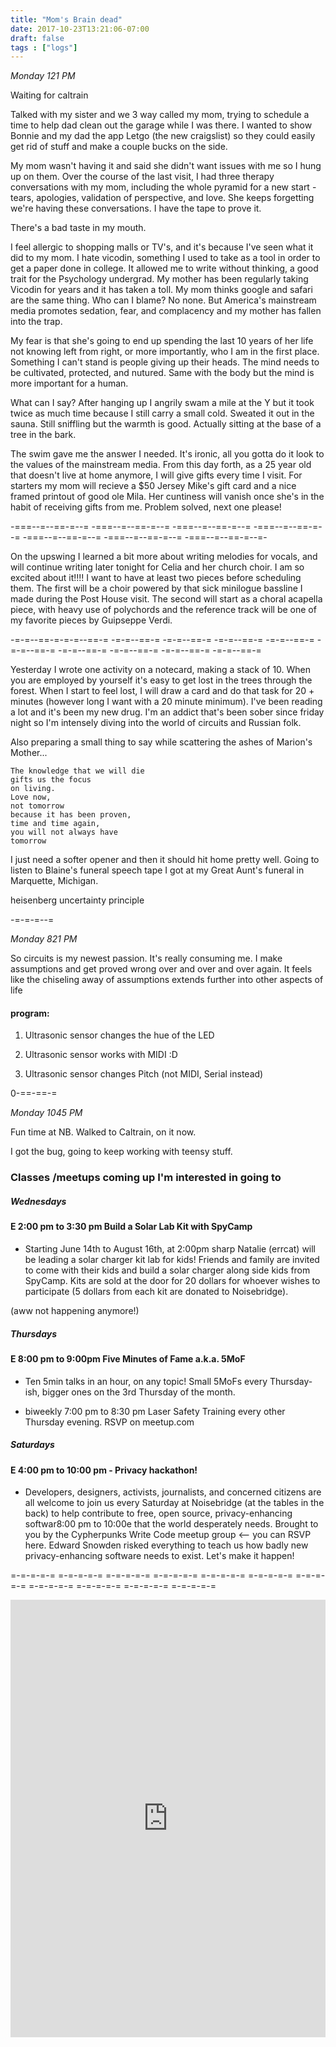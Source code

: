 ```yaml
---
title: "Mom's Brain dead"
date: 2017-10-23T13:21:06-07:00
draft: false
tags : ["logs"]
---
```


*Monday 121 PM*

Waiting for caltrain

Talked with my sister and we 3 way called my mom, trying to schedule a time to help dad clean out the garage while I was there. I wanted to show Bonnie and my dad the app Letgo (the new craigslist) so they could easily get rid of stuff and make a couple bucks on the side.

My mom wasn't having it and said she didn't want issues with me so I hung up on them. Over the course of the last visit, I had three therapy conversations with my mom, including the whole pyramid for a new start - tears, apologies, validation of perspective, and love. She keeps forgetting we're having these conversations. I have the tape to prove it.

There's a bad taste in my mouth.

I feel allergic to shopping malls or TV's, and it's because I've seen what it did to my mom. I hate vicodin, something I used to take as a tool in order to get a paper done in college. It allowed me to write without thinking, a good trait for the Psychology undergrad. My mother has been regularly taking Vicodin for years and it has taken a toll. My mom thinks google and safari are the same thing. Who can I blame? No none. But America's mainstream media promotes sedation, fear, and complacency and my mother has fallen into the trap.

My fear is that she's going to end up spending the last 10 years of her life not knowing left from right, or more importantly, who I am in the first place. Something I can't stand is people giving up their heads. The mind needs to be cultivated, protected, and nutured. Same with the body but the mind is more important for a human.

What can I say? After hanging up I angrily swam a mile at the Y but it took twice as much time because I still carry a small cold. Sweated it out in the sauna. Still sniffling but the warmth is good. Actually sitting at the base of a tree in the bark.

The swim gave me the answer I needed. It's ironic, all you gotta do it look to the values of the mainstream media. From this day forth, as a 25 year old that doesn't live at home anymore, I will give gifts every time I visit. For starters my mom will recieve a $50 Jersey Mike's gift card and a nice framed printout of good ole Mila. Her cuntiness will vanish once she's in the habit of receiving gifts from me. Problem solved, next one please!

-===--=--==-=--= -===--=--==-=--= -===--=--==-=--= -===--=--==-=--= -===--=--==-=--= -===--=--==-=--= -===--=--==-=--=-

On the upswing I learned a bit more about writing melodies for vocals, and will continue writing later tonight for Celia and her church choir. I am so excited about it!!!! I want to have at least two pieces before scheduling them. The first will be a choir powered by that sick minilogue bassline I made during the Post House visit. The second will start as a choral acapella piece, with heavy use of polychords and the reference track will be one of my favorite pieces by Guipseppe Verdi.    


-=-=--==-=-=-=--==-= -=-=--==-= -=-=--==-= -=-=--==-= -=-=--==-= -=-=--==-= -=-=--==-= -=-=--==-= -=-=--==-= -=-=--==-=

Yesterday I wrote one activity on a notecard, making a stack of 10. When you are employed by yourself it's easy to get lost in the trees through the forest. When I start to feel lost, I will draw a card and do that task for 20 + minutes (however long I want with a 20 minute minimum). I've been reading a lot and it's been my new drug. I'm an addict that's been sober since friday night so I'm intensely diving into the world of circuits and Russian folk.

Also preparing a small thing to say while scattering the ashes of Marion's Mother...

```
The knowledge that we will die
gifts us the focus
on living.
Love now,
not tomorrow
because it has been proven,
time and time again,
you will not always have
tomorrow

```

I just need a softer opener and then it should hit home pretty well. Going to listen to Blaine's funeral speech tape I got at my Great Aunt's funeral in Marquette, Michigan.


heisenberg uncertainty principle


-=-=-=--=

*Monday 821 PM*

So circuits is my newest passion. It's really consuming me. I make assumptions and get proved wrong over and over and over again. It feels like the chiseling away of assumptions extends further into other aspects of life

#### program:

1. Ultrasonic sensor changes the hue of the LED

2. Ultrasonic sensor works with MIDI :D

3. Ultrasonic sensor changes Pitch (not MIDI, Serial instead)

0-==-==-=

*Monday 1045 PM*

Fun time at NB. Walked to Caltrain, on it now.

I got the bug, going to keep working with teensy stuff.

### Classes /meetups coming up I'm interested in going to

##### Wednesdays

#### E 2:00 pm to 3:30 pm Build a Solar Lab Kit with SpyCamp
- Starting June 14th to August 16th, at 2:00pm sharp Natalie (errcat) will be leading a solar charger kit lab for kids! Friends and family are invited to come with their kids and build a solar charger along side kids from SpyCamp. Kits are sold at the door for 20 dollars for whoever wishes to participate (5 dollars from each kit are donated to Noisebridge).

(aww not happening anymore!)

##### Thursdays
#### E 8:00 pm to 9:00pm Five Minutes of Fame a.k.a. 5MoF
- Ten 5min talks in an hour, on any topic! Small 5MoFs every Thursday-ish, bigger ones on the 3rd Thursday of the month.

- biweekly 7:00 pm to 8:30 pm Laser Safety Training every other Thursday evening. RSVP on meetup.com


##### Saturdays
#### E 4:00 pm to 10:00 pm - Privacy hackathon!
- Developers, designers, activists, journalists, and concerned citizens are all welcome to join us every Saturday at Noisebridge (at the tables in the back) to help contribute to free, open source, privacy-enhancing softwar8:00 pm to 10:00e that the world desperately needs. Brought to you by the Cypherpunks Write Code meetup group <-- you can RSVP here. Edward Snowden risked everything to teach us how badly new privacy-enhancing software needs to exist. Let's make it happen!


=-=-=-=-=  =-=-=-=-= =-=-=-=-= =-=-=-=-= =-=-=-=-= =-=-=-=-= =-=-=-=-= =-=-=-=-= =-=-=-=-= =-=-=-=-= =-=-=-=-=

<iframe width="100%" height="700" scrolling="no" frameborder="no" src="https://w.soundcloud.com/player/?url=https%3A//api.soundcloud.com/playlists/363091737&amp;color=%23ff5500&amp;auto_play=false&amp;hide_related=false&amp;show_comments=true&amp;show_user=true&amp;show_reposts=false&amp;show_teaser=true&amp;visual=true"></iframe>
